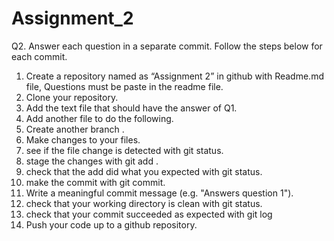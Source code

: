 # Assignment_2

Q2.
Answer each question in a separate commit. Follow the steps below for each commit.
1. Create a repository named as “Assignment 2” in github with Readme.md file,
Questions must be paste in the readme file.
2. Clone your repository.
3. Add the text file that should have the answer of Q1.
4. Add another file to do the following.
5. Create another branch .
6. Make changes to your files.
7. see if the file change is detected with git status.
8. stage the changes with git add .
9. check that the add did what you expected with git status.
10. make the commit with git commit.
11. Write a meaningful commit message (e.g. "Answers question 1").
12. check that your working directory is clean with git status.
13. check that your commit succeeded as expected with git log
14. Push your code up to a github repository.


